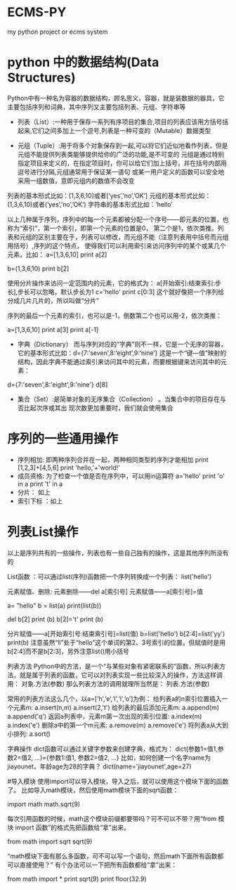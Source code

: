 # ECMS-PY
my python project or ecms system

# python 中的数据结构(Data Structures)
Python中有一种名为容器的数据结构，顾名思义，容器，就是装数据的器具，它主要包括序列和词典，其中序列又主要包括列表、元组、字符串等

* 列表（List）:一种用于保存一系列有序项目的集合,项目的列表应该用方括号括起来,它们之间多加上一个逗号,列表是一种可变的（Mutable）数据类型

* 元组（Tuple）:用于将多个对象保存到一起,可以将它们近似地看作列表，但是元组不能提供列表类能够提供给你的广泛的功能,是不可变的
元组是通过特别指定项目来定义的，在指定项目时，你可以给它们加上括号，并在括号内部用逗号进行分隔,元组通常用于保证某一语句
或某一用户定义的函数可以安全地采用一组数值，意即元组内的数值不会改变

列表的基本形式比如：[1,3,6,10]或者[‘yes’,’no’,’OK’]
元组的基本形式比如：(1,3,6,10)或者(‘yes’,’no’,’OK’)
字符串的基本形式比如：’hello’

以上几种属于序列，序列中的每一个元素都被分配一个序号——即元素的位置，也称为“索引”，第一个索引，即第一个元素的位置是0，
第二个是1，依次类推。列表和元组的区别主要在于，列表可以修改，而元组不能（注意列表用中括号而元组用括号）,序列的这个特点，
使得我们可以利用索引来访问序列中的某个或某几个元素，比如：
a=[1,3,6,10]
print a[2]

b=(1,3,6,10)
print b[2]

使用分片操作来访问一定范围内的元素，它的格式为： a[开始索引:结束索引:步长],步长可以忽略，默认步长为1
c='hello'
print c[0:3]
这个就好像把一个序列给分成几片几片的，所以叫做“分片”

序列的最后一个元素的索引，也可以是-1，倒数第二个也可以用-2，依次类推：

a=[1,3,6,10]
print a[3]
print a[-1]


* 字典（Dictionary）
而与序列对应的“字典”则不一样，它是一个无序的容器， 它的基本形式比如：d={7:‘seven’,8:‘eight’,9:‘nine’}
这是一个“键—值”映射的结构，因此字典不能通过索引来访问其中的元素，而要根据键来访问其中的元素：

d={7:'seven',8:'eight',9:'nine'}
d[8]

* 集合（Set）:是简单对象的无序集合（Collection） 。当集合中的项目存在与否比起次序或其出
现次数更加重要时，我们就会使用集合


# 序列的一些通用操作

* 序列相加: 即两种序列合并在一起，两种相同类型的序列才能相加
print [1,2,3]+[4,5,6]
print 'hello,'+'world!'
* 成员资格: 为了检查一个值是否在序列中，可以用in运算符
a='hello'
print 'o' in a
print 't' in a
* 分片： 如上
* 索引下标 ：如上


# 列表List操作
以上是序列共有的一些操作，列表也有一些自己独有的操作，这是其他序列所没有的

List函数 ：可以通过list(序列)函数把一个序列转换成一个列表：
list('hello')

元素赋值、删除:
元素删除——del a[索引号]
元素赋值——a[索引号]=值

a= "hello"
b = list(a)
print(list(b))

del b[2]
print (b)
b[2]='t'
print (b)

分片赋值——a[开始索引号:结束索引号]=list(值)
b=list('hello')
b[2:4]=list('yy')
print(b)
注意虽然“ll”处于“hello”这个单词的第2、3号索引的位置，但赋值时是用b[2:4]而不是b[2:3]，另外注意list()用小括号

列表方法
Python中的方法，是一个“与某些对象有紧密联系的”函数，所以列表方法，就是属于列表的函数，它可以对列表实现一些比较深入的操作，方法这样调用：
对象.方法(参数)
那么列表方法的调用就理所当然是：
列表.方法(参数)

常用的列表方法这么几个，以a=[‘h’,‘e’,‘l’,‘l’,‘o’]为例：
给列表a的n索引位置插入一个元素m:  a.insert(n,m)
a.insert(2,'t')
给列表的最后添加元素m: a.append(m)
a.append('q')
返回a列表中，元素m第一次出现的索引位置: a.index(m)
a.index('e')
删除a中的第一个m元素: a.remove(m)
a.remove('e')
将列表a从大到小排列: a.sort()

字典操作
dict函数可以通过关键字参数来创建字典，格式为： dict(参数1=值1,参数2=值2, …)={参数1:值1, 参数2=值2, …}
比如，如何创建一个名字name为jiayounet，年龄age为28的字典？
dict(name='jiayounet',age=27)



#导入模块
使用import可以导入模块，导入之后，就可以使用这个模块下面的函数了。
比如导入math模块，然后使用math模块下面的sqrt函数：

import math
math.sqrt(9)

每次引用函数的时候，math这个模块前缀都要带吗？可不可以不带？用“from 模块 import 函数”的格式先把函数给“拿”出来。

from math import sqrt
sqrt(9)

“math模块下面有那么多函数，可不可以写一个语句，然后math下面所有函数都可以直接使用？”
有个办法可以一下把所有函数都给“拿”出来：

from math import *
print sqrt(9)
print floor(32.9)


